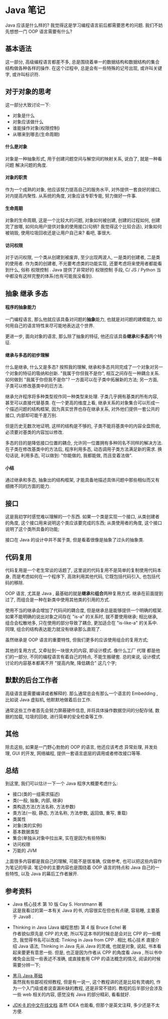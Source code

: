 # Java 笔记

Java 应该是什么样的? 我觉得这是学习编程语言前后都需要思考的问题. 我们不妨先想想一门 OOP 语言需要有什么?  

## 基本语法

这一部分, 高级编程语言都差不多, 总是围绕着单一的数据结构和数据结构的集合结构做各种各样的操作. 在这个过程中, 总是会有一些特殊的记号出现, 或许叫关键字, 或许叫标识符. 

## 对于对象的思考

这一部分大致讨论一下: 
- 对象是什么
- 对象应该做什么 
- 谁能操作对象(权限控制)
- 从哪来到哪去(生命周期)

#### 什么是对象

对象是一种抽象形式, 用于创建问题空间与解空间的映射关系, 说白了, 就是一种看问题 解决问题的角度.  

#### 对象的职责

作为一个成熟的对象, 他应该努力提高自己的服务水平, 对外提供一套良好的接口, 对内提高内聚性. 从系统的角度, 对象应该专职专能, 努力做好一件事. 

#### 生命周期

对象的生命周期, 这是一个比较大的问题, 对象如何被创建, 创建的过程如何, 创建完了放哪, 如何向用户提供对象的使用接口(句柄? 我觉得这个比较合适), 对象如何被销毁, 使用垃圾回收还是让用户自己来? 看吧, 事很大.

#### 访问权限

对于访问权限, 一个类从创建到被废弃, 至少出现两波人, 一是类的创建者, 二是类的使用者. 作为类的创建者, 不光要考虑类的功能实现, 还要考虑将来使用者都能看到什么, 俗称 权限控制 . Java 提供了非常好的 权限控制 手段, C/ JS / Python 当中都没有这样完整的体系(也有可能我没看到). 

## 抽象 继承 多态

#### 程序的抽象能力

一门编程语言, 那么他就应该具备对问题的**抽象**能力, 也就是对问题的建模能力, 如何用自己的语言特性来尽可能地表达这个世界.   

更进一步, 面向对象的语言, 那么除了抽象的特征, 他还应该具备**继承**和**多态**两个特征.  

#### 继承与多态的初步理解

什么是继承, 什么又是多态? 按照我的理解, 继承和多态共同完成了一个对象对另一个对象的特征的吸纳和创新. "我属于你但我不是你", 相互之间存在一种耦合关系. 如何做到 "我属于你但我不是你"? 一方面可以在子类中拓展新的方法; 另一方面, 子类可以修改基类中的旧方法.  

继承允许程序将多种类型视作同一种类型来处理. 子类几乎拥有基类的所有内容, 甚至可以直接代替基类. 在一个更高的维度上看, 继承关系的对象集合可以形成一个描述问题的结构框架, 因为真实世界也存在继承关系, 对外他们提供一套公共的接口, 内部却可能千差万别. 

但是历史无数次地证明, 这样的结构是不够的, 子类不能将基类中的内容全盘照收, 必须要对基类的内容加以修改. 

多态的目的是降低接口位置的耦合, 允许同一位置拥有多种同名不同样的解决方法. 在子类在修改基类中的方法后, 程序利用多态, 动态调用子类方法满足新的需求. 换句话说, 利用多态, 可以做到: "你能做的, 我都能做, 而且变着法做". 

#### 小结

通过继承和多态, 抽象出的结构框架, 才能具备地描述具体问题中那些相似而又有细微不同的方面的能力. 

## 接口

这是我初学时感觉难以理解的一个东西. 如果一个类是实现一个接口, 从类创建者的角度, 这个接口用来说明这个类应该要完成的东西; 从类使用者的角度, 这个接口说明了这个类所具备的功能;  

接口在 Java 的设计中并不属于类, 但是看着很像是抽象了过头的抽象类. 

## 代码复用

代码复用是一个老生常谈的话题了, 这里说的代码复用不是简单的复制使用代码本身, 而是考虑如何在一个程序下, 高效利用其他代码, 它既包括代码引入, 也包括代码的移除. 

OOP 语言, 尤其是 Java , 最基础的就是**继承**和**组合**两种复用方式. 继承在前面提到过了, 而组合是一种在新类中使用其他类的引用的方式. 

使用不当的继承会增加了代码间的耦合度, 但是继承总是能够提供一个明确的框架. 如果不能明确的说出对象之间存在 "is-a" 的关系时, 就不要使用继承; 相比继承, 组合会松散地多, 只在使用的部分导致了耦合, 更加适合在 "is-like-a" 的关系中. 同理, 组合的结构表达能力就没有继承那么直观了. 

虽然继承是 OOP 语言的重要特性, 但我们更多的应该使用组合的复用方式; 

其他的复用方式, 又牵扯到一块很大的内容, 即设计模式. 像什么工厂 代理 都是他们的一部分, 不同的编程语言有着自己的特点, 不能生搬硬套. 总的来说, 设计模式讨论的内容基本都离不开 "提高内聚, 降低耦合" 这几个字; 

## 默默的后台工作者

高级语言是需要编译或者解释的. 那么通常总会有那么一个语言的 Embedding , 比如说 Java 虚拟机, 他默默地做着后台工作. 

通常这些工作者首先会努力屏蔽硬件信息, 并将具体操作数据空间的分配存储, 数据的加载, 垃圾的回收, 进行简单的安全检查等工作.  

## 其他

除去这些, 如果是一门野心勃勃的 OOP 的语言, 他还应该考虑 异常处理, 并发处理, GUI 的开发, 网络编程, 提供一套语言底层的调用或者修改接口等等. 


## 总结

到这里, 我们可以估计一下一个 Java 程序大概要考虑什么: 
- 接口(类的一组需求描述)
- 类(一般, 抽象, 内部, 继承) 
- 类构造方法(方法名称, 方法参数)
- 类方法(一般, 静态, 方法名称, 方法参数, 返回值, 重写, 重载)
- 类属性
- 对象(类的实例)
- 基本数据类型
- 集合(单独从对象中拉出来, 实在是因为有些特殊)
- 访问权限
- 万能的 JVM

上面很多内容都是我自己的理解, 可能不是很准确, 仅做参考, 也可以把这些内容作为笔记的导读. 笔记中的主要内容也是围绕着 OOP 语言的特点和 Java 自己的一些特性, 以及 Java 的幕后工作者展开. 

## 参考资料

- Java 核心技术 第 10 版 Cay S. Horstmann 著  
    这是我看过的第一本有关 Java 的书, 内容很实在但也有点硬, 容易睡, 主要基于 Java8 .

- Thinking in Java (Java 编程思想) 第 4 版 Bruce Echel 著   
    作者貌似原先是 CPP 的大佬, 所以写这本书的时候总是会对比 CPP 的一些概念, 我觉得书名可以改成: Tinking in Java from CPP . 相比 核心技术 直接介绍 Java 语法, Thinking in Java 先从 Java 的灵魂, 也就是对象, 说起, 书本看起来要更有意思一些. 但是, 也正是因为作者从 CPP 的角度看 Java , 所以书中难免会出现一些表述不准确, 或直接套用 CPP 的语法概念的情况, 阅读的时候需要分辨一下; 

- [黑马 Java 基础](https://www.bilibili.com/video/av55246614)  
    虽然我有些鄙视视频教程, 但是有一说一, 这个教程讲的还是比较有灵魂的, 作为一个入门级或者说查漏补缺的教程, 还是非常不错的. 教程的后半部分会涉及一些 web 相关的内容, 感觉没有 Java 的部分精彩, 看看就好. 

- [JDK-8 的中文在线文档](http://www.matools.com/api/java8)
    虽然 IDEA 也能看, 但那个是英文注释, 多少还是不太方便. 